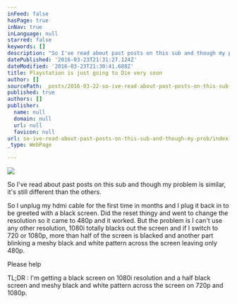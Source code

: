 ```yaml
---
inFeed: false
hasPage: true
inNav: true
inLanguage: null
starred: false
keywords: []
description: "So I've read about past posts on this sub and though my problem is similar, it's still different than the others."
datePublished: '2016-03-23T21:31:27.124Z'
dateModified: '2016-03-23T21:30:41.688Z'
title: Playstation is just going to Die very soon
author: []
sourcePath: _posts/2016-03-22-so-ive-read-about-past-posts-on-this-sub-and-though-my-prob.md
published: true
authors: []
publisher:
  name: null
  domain: null
  url: null
  favicon: null
url: so-ive-read-about-past-posts-on-this-sub-and-though-my-prob/index.html
_type: WebPage

---
```

![](https://the-grid-user-content.s3-us-west-2.amazonaws.com/cf6f9297-2564-49b6-a33e-0d9b7597d370.jpg)

So I've read about past posts on this sub and though my problem is similar, it's still different than the others.

So I unplug my hdmi cable for the first time in months and I plug it back in to be greeted with a black screen. Did the reset thingy and went to change the resolution so it came to 480p and it worked. But the problem is I can't use any other resolution, 1080i totally blacks out the screen and if I switch to 720 or 1080p, more than half of the screen is blacked and another part blinking a meshy black and white pattern across the screen leaving only 480p.

Please help

TL;DR : I'm getting a black screen on 1080i resolution and a half black screen and meshy black and white pattern across the screen on 720p and 1080p.